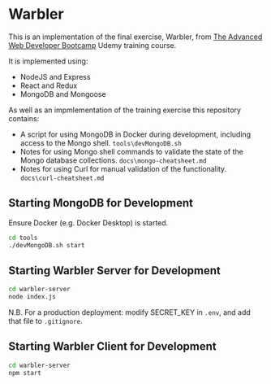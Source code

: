 # Warbler

This is an implementation of the final exercise, Warbler, from [The Advanced Web Developer Bootcamp](https://www.udemy.com/course/the-advanced-web-developer-bootcamp/) Udemy training course.

It is implemented using:

- NodeJS and Express
- React and Redux
- MongoDB and Mongoose

As well as an impmlementation of the training exercise this repository contains:

- A script for using MongoDB in Docker during development, including access to the Mongo shell. `tools\devMongoDB.sh`
- Notes for using Mongo shell commands to validate the state of the Mongo database collections. `docs\mongo-cheatsheet.md`
- Notes for using Curl for manual validation of the functionality. `docs\curl-cheatsheet.md`

## Starting MongoDB for Development

Ensure Docker (e.g. Docker Desktop) is started.

```bash
cd tools
./devMongoDB.sh start
```

## Starting Warbler Server for Development

```bash
cd warbler-server
node index.js
```

N.B. For a production deployment: modify SECRET_KEY in `.env`, and add that file to `.gitignore`.

## Starting Warbler Client for Development

```bash
cd warbler-server
npm start
```
